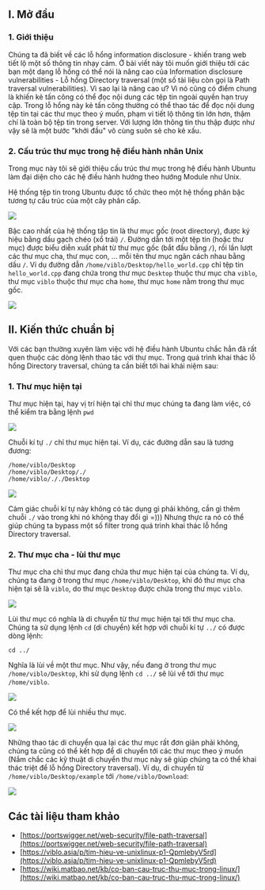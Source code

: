 ## I. Mở đầu
### 1. Giới thiệu

Chúng ta đã biết về các lỗ hổng information disclosure - khiến trang web tiết lộ một số thông tin nhạy cảm. Ở bài viết này tôi muốn giới thiệu tới các bạn một dạng lỗ hổng có thể nói là nâng cao của Information disclosure vulnerabilities - Lỗ hổng Directory traversal (một số tài liệu còn gọi là Path traversal vulnerabilities). Vì sao lại là nâng cao ư? Vì nó cũng có điểm chung là khiến kẻ tấn công có thể đọc nội dung các tệp tin ngoài quyền hạn truy cập. Trong lỗ hổng này kẻ tấn công thường có thể thao tác để đọc nội dung tệp tin tại các thư mục theo ý muốn, phạm vi tiết lộ thông tin lớn hơn, thậm chí là toàn bộ tệp tin trong server. Với lượng lớn thông tin thu thập được như vậy sẽ là một bước "khởi đầu" vô cùng suôn sẻ cho kẻ xấu.

### 2. Cấu trúc thư mục trong hệ điều hành nhân Unix

Trong mục này tôi sẽ giới thiệu cấu trúc thư mục trong hệ điều hành Ubuntu làm đại diện cho các hệ điều hành hướng theo hướng Module như Unix.

Hệ thống tệp tin trong Ubuntu được tổ chức theo một hệ thống phân bậc tương tự cấu trúc của một cây phân cấp.

![](https://i.imgur.com/Cycfjxu.png)

Bậc cao nhất của hệ thống tập tin là thư mục gốc (root directory), được ký hiệu bằng dấu gạch chéo (xổ trái) `/`. Đường dẫn tới một tệp tin (hoặc thư mục) được biểu diễn xuất phát từ thư mục gốc (bắt đầu bằng `/`), rồi lần lượt các thư mục cha, thư mục con, ... mỗi tên thư mục ngăn cách nhau bằng dấu `/`. Ví dụ đường dẫn `/home/viblo/Desktop/hello_world.cpp` chỉ tệp tin `hello_world.cpp` đang chứa trong thư mục `Desktop` thuộc thư mục cha `viblo`, thư mục `viblo` thuộc thư mục cha `home`, thư mục `home` nằm trong thư mục gốc.

![](https://i.imgur.com/2FN5FQi.png)

## II. Kiến thức chuẩn bị

Với các bạn thường xuyên làm việc với hệ điều hành Ubuntu chắc hẳn đã rất quen thuộc các dòng lệnh thao tác với thư mục. Trong quá trình khai thác lỗ hổng Directory traversal, chúng ta cần biết tới hai khái niệm sau:

### 1. Thư mục hiện tại

Thư mục hiện tại, hay vị trí hiện tại chỉ thư mục chúng ta đang làm việc, có thể kiểm tra bằng lệnh `pwd`

![](https://i.imgur.com/pkeY0Ra.png)

Chuỗi kí tự `./` chỉ thư mục hiện tại. Ví dụ, các đường dẫn sau là tương đương:

```
/home/viblo/Desktop
/home/viblo/Desktop/./
/home/viblo/././Desktop
```

![](https://i.imgur.com/ePnvMjH.png)

Cảm giác chuỗi kí tự này không có tác dụng gì phải không, cần gì thêm chuỗi `./` vào trong khi nó không thay đổi gì =))) Nhưng thực ra nó có thể giúp chúng ta bypass một số filter trong quá trình khai thác lỗ hổng Directory traversal.

### 2. Thư mục cha - lùi thư mục

Thư mục cha chỉ thư mục đang chứa thư mục hiện tại của chúng ta. Ví dụ, chúng ta đang ở trong thư mục `/home/viblo/Desktop`, khi đó thư mục cha hiện tại sẽ là `viblo`, do thư mục `Desktop` được chứa trong thư mục `viblo`.

![](https://i.imgur.com/PyGzJYS.png)

Lùi thư mục có nghĩa là di chuyển từ thư mục hiện tại tới thư mục cha. Chúng ta sử dụng lệnh `cd` (di chuyển) kết hợp với chuỗi kí tự `../` có được dòng lệnh:

`cd ../`

Nghĩa là lùi về một thư mục. Như vậy, nếu đang ở trong thư mục `/home/viblo/Desktop`, khi sử dụng lệnh `cd ../` sẽ lùi về tới thư mục `/home/viblo`.

![](https://i.imgur.com/vGj9Lgz.png)

Có thể kết hợp để lùi nhiều thư mục.

![](https://i.imgur.com/t8X8aSZ.png)

Những thao tác di chuyển qua lại các thư mục rất đơn giản phải không, chúng ta cũng có thể kết hợp để di chuyển tới các thư mục theo ý muốn (Nắm chắc các kỹ thuật di chuyển thư mục này sẽ giúp chúng ta có thể khai thác triệt để lỗ hổng Directory traversal). Ví dụ, di chuyển từ `/home/viblo/Desktop/example` tới `/home/viblo/Download`:

![](https://i.imgur.com/LVXYpTI.png)

## Các tài liệu tham khảo

- [https://portswigger.net/web-security/file-path-traversal](https://portswigger.net/web-security/file-path-traversal)
- [https://viblo.asia/p/tim-hieu-ve-unixlinux-p1-QpmlebyV5rd](https://viblo.asia/p/tim-hieu-ve-unixlinux-p1-QpmlebyV5rd)
- [https://wiki.matbao.net/kb/co-ban-cau-truc-thu-muc-trong-linux/](https://wiki.matbao.net/kb/co-ban-cau-truc-thu-muc-trong-linux/)